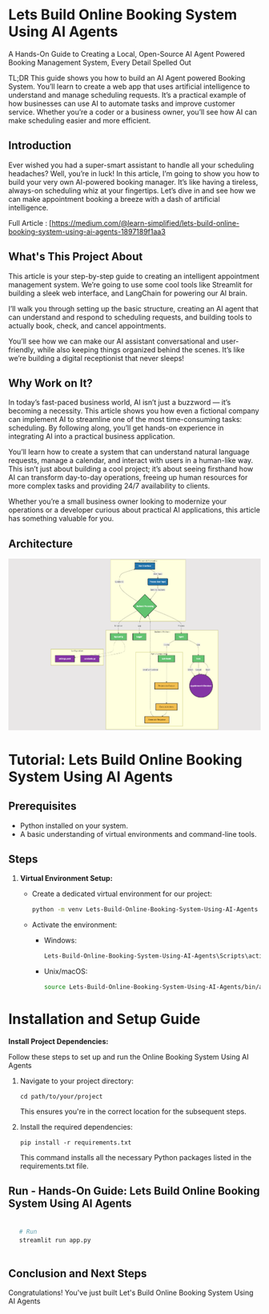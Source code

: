 # Lets Build Online Booking System Using AI Agents

A Hands-On Guide to Creating a Local, Open-Source AI Agent Powered Booking Management System, Every Detail Spelled Out

TL;DR
This guide shows you how to build an AI Agent powered Booking System. You’ll learn to create a web app that uses artificial intelligence to understand and manage scheduling requests. It’s a practical example of how businesses can use AI to automate tasks and improve customer service. Whether you’re a coder or a business owner, you’ll see how AI can make scheduling easier and more efficient.

## Introduction

Ever wished you had a super-smart assistant to handle all your scheduling headaches? Well, you’re in luck! In this article, I’m going to show you how to build your very own AI-powered booking manager. It’s like having a tireless, always-on scheduling whiz at your fingertips. Let’s dive in and see how we can make appointment booking a breeze with a dash of artificial intelligence.

Full Article : [https://medium.com/@learn-simplified/lets-build-online-booking-system-using-ai-agents-1897189f1aa3


## What's This Project About

This article is your step-by-step guide to creating an intelligent appointment management system. We’re going to use some cool tools like Streamlit for building a sleek web interface, and LangChain for powering our AI brain.

I’ll walk you through setting up the basic structure, creating an AI agent that can understand and respond to scheduling requests, and building tools to actually book, check, and cancel appointments.

You’ll see how we can make our AI assistant conversational and user-friendly, while also keeping things organized behind the scenes. It’s like we’re building a digital receptionist that never sleeps!

## Why Work on It?

In today’s fast-paced business world, AI isn’t just a buzzword — it’s becoming a necessity. This article shows you how even a fictional company can implement AI to streamline one of the most time-consuming tasks: scheduling. By following along, you’ll get hands-on experience in integrating AI into a practical business application.

You’ll learn how to create a system that can understand natural language requests, manage a calendar, and interact with users in a human-like way. This isn’t just about building a cool project; it’s about seeing firsthand how AI can transform day-to-day operations, freeing up human resources for more complex tasks and providing 24/7 availability to clients.

Whether you’re a small business owner looking to modernize your operations or a developer curious about practical AI applications, this article has something valuable for you.

## Architecture
![Design Diagram](design_docs/design.png)


# Tutorial: Lets Build Online Booking System Using AI Agents

## Prerequisites
- Python installed on your system.
- A basic understanding of virtual environments and command-line tools.

## Steps

1. **Virtual Environment Setup:**
   - Create a dedicated virtual environment for our project:
   
     ```bash
     python -m venv Lets-Build-Online-Booking-System-Using-AI-Agents
     ```
   - Activate the environment:
   
     - Windows:
       ```bash
       Lets-Build-Online-Booking-System-Using-AI-Agents\Scripts\activate
       ```
     - Unix/macOS:
       ```bash
       source Lets-Build-Online-Booking-System-Using-AI-Agents/bin/activate
       ```
   
# Installation and Setup Guide

**Install Project Dependencies:**

Follow these steps to set up and run the Online Booking System Using AI Agents

1. Navigate to your project directory:
   ```
   cd path/to/your/project
   ```
   This ensures you're in the correct location for the subsequent steps.

2. Install the required dependencies:
   ```
   pip install -r requirements.txt
   ```
   This command installs all the necessary Python packages listed in the requirements.txt file.


## Run - Hands-On Guide: Lets Build Online Booking System Using AI Agents

   ```bash 
     
      # Run 
      streamlit run app.py
      
   ```

## Conclusion and Next Steps

Congratulations! You've just built Let's Build Online Booking System Using AI Agents